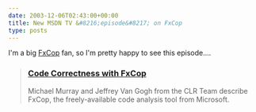 ```yaml
---
date: 2003-12-06T02:43:00+00:00
title: New MSDN TV &#8216;episode&#8217; on FxCop
type: posts
---
```

I'm a big [FxCop](http://www.gotdotnet.com/team/fxcop/) fan, so I'm pretty happy to see this episode....

> <a href="http://msdn.microsoft.com/msdntv/episode.aspx?xml=episodes/en/20031204FxCopMM/manifest.xml">
>
> <h3>
>   Code Correctness with FxCop
> </h3>
>
>
>   </a> Michael Murray and Jeffrey Van Gogh from the CLR Team describe FxCop, the freely-available code analysis tool from Microsoft.
> </blockquote>
